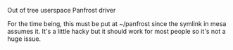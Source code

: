 Out of tree userspace Panfrost driver

For the time being, this must be put at ~/panfrost since the symlink in mesa
assumes it. It's a little hacky but it should work for most people so it's not
a huge issue.
